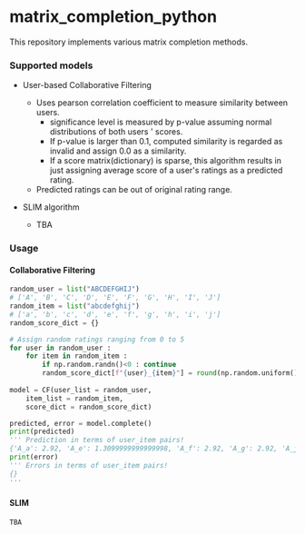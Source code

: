 # matrix_completion_python
This repository implements various matrix completion methods.

### Supported models

 - User-based Collaborative Filtering
   - Uses pearson correlation coefficient to measure similarity between users.
     - significance level is measured by p-value assuming normal distributions of both users ' scores.
     - If p-value is larger than 0.1, computed similarity is regarded as invalid and assign 0.0 as a similarity.
     - If a score matrix(dictionary) is sparse, this algorithm results in just assigning average score of a user's ratings as a predicted rating. 
   - Predicted ratings can be out of original rating range.

  - SLIM algorithm
    - TBA

### Usage

#### Collaborative Filtering

```python
random_user = list("ABCDEFGHIJ")
# ['A', 'B', 'C', 'D', 'E', 'F', 'G', 'H', 'I', 'J']
random_item = list("abcdefghij")
# ['a', 'b', 'c', 'd', 'e', 'f', 'g', 'h', 'i', 'j']
random_score_dict = {}

# Assign random ratings ranging from 0 to 5
for user in random_user :
	for item in random_item :
		if np.random.randn()<0 : continue
		random_score_dict[f"{user}_{item}"] = round(np.random.uniform()*5,2)
		
model = CF(user_list = random_user, 
	item_list = random_item, 
	score_dict = random_score_dict)

predicted, error = model.complete()
print(predicted)
''' Prediction in terms of user_item pairs!
{'A_a': 2.92, 'A_e': 1.3099999999999998, 'A_f': 2.92, 'A_g': 2.92, 'A_j': 2.92, 'B_a': 2.2616666666666667, 'B_b': -2.208333333333333, 'B_c': 2.2616666666666667, 'B_e': 0.6516666666666666, 'C_a': 3.524, 'C_c': -0.8360000000000003, 'C_f': -0.7060000000000004, 'C_g': 0.5640000000000001, 'C_j': 3.294, 'D_a': 2.4539999999999997, 'D_b': 2.4539999999999997, 'D_f': 2.4539999999999997, 'D_i': 2.4539999999999997, 'D_j': 2.4539999999999997, 'E_b': 3.686666666666667, 'E_c': 3.686666666666667, 'E_d': 3.686666666666667, 'E_e': 3.686666666666667, 'E_f': 3.686666666666667, 'E_g': 3.686666666666667, 'E_h': 3.686666666666667, 'F_c': 1.7625, 'F_g': 1.7625, 'G_b': 2.65, 'G_d': 2.65, 'G_i': 2.65, 'G_j': 2.65, 'H_a': 2.38, 'H_b': 2.38, 'H_c': 2.38, 'H_e': 2.38, 'H_g': 2.38, 'H_i': 2.38, 'I_a': 3.0933333333333337, 'I_b': 3.0933333333333337, 'I_d': 3.0933333333333337, 'I_i': 3.0933333333333337, 'J_b': 1.875, 'J_d': 1.875, 'J_e': 1.875, 'J_g': 1.875, 'J_i': 1.875, 'J_j': 1.875}'''
print(error)
''' Errors in terms of user_item pairs!
{}
'''
```

#### SLIM

```
TBA
```